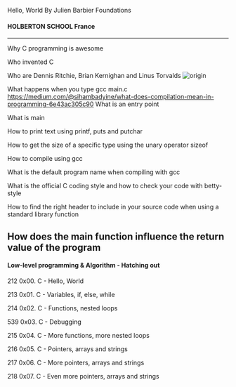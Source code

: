  Hello, World
 By Julien Barbier
Foundations
#### HOLBERTON SCHOOL France

------------------------  

Why C programming is awesome

Who invented C

Who are Dennis Ritchie, Brian Kernighan and Linus Torvalds
![origin](https://user-images.githubusercontent.com/96126445/156945268-debe3238-1e8b-4235-ad3d-45ef30924a0a.jpg)


What happens when you type gcc main.c
https://medium.com/@sihambadyine/what-does-compilation-mean-in-programming-6e43ac305c90
What is an entry point

What is main

How to print text using printf, puts and putchar

How to get the size of a specific type using the unary operator sizeof

How to compile using gcc

What is the default program name when compiling with gcc

What is the official C coding style and how to check your code with betty-style

How to find the right header to include in your source code when using a standard
library function

How does the main function influence the return value of the program
------------------------  


#### Low-level programming & Algorithm - Hatching out


212 0x00. C - Hello, World 

213 0x01. C - Variables, if, else, while 

214 0x02. C - Functions, nested loops 

539 0x03. C - Debugging 

215 0x04. C - More functions, more nested loops 

216 0x05. C - Pointers, arrays and strings

217 0x06. C - More pointers, arrays and strings

218 0x07. C - Even more pointers, arrays and strings   



